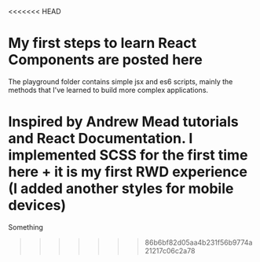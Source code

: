 <<<<<<< HEAD
# My first steps to learn React Components are posted here
The playground folder contains simple jsx and es6 scripts, mainly the methods that I've learned to build more complex applications.

Inspired by Andrew Mead tutorials and React Documentation.
I implemented SCSS for the first time here + it is my first RWD experience (I added another styles for mobile devices)
=======
Something
>>>>>>> 86b6bf82d05aa4b231f56b9774a21217c06c2a78
